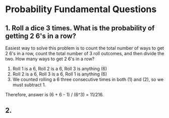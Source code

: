 # Probability Fundamental Questions


## **1. Roll a dice 3 times. What is the probability of getting 2 6's in a row?**

Easiest way to solve this problem is to count the total number of ways to get 2 6's in a row, count the total number of 3 roll outcomes, and then 	  divide the two. How many ways to get 2 6's in a row? 

1. Roll 1 is a 6, Roll 2 is a 6, Roll 3 is anything (6)
2. Roll 2 is a 6, Roll 3 is a 6, Roll 1 is anything (6)
3. We counted rolling a 6 three consecutive times in both (1) and (2), so we must subtract 1. 

Therefore, answer is (6 + 6 - 1) / (6^3) = 11/216. 

## 2. 

